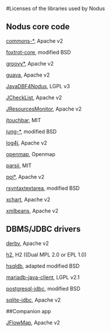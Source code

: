 #Licenses of the libraries used by Nodus

## Nodus core code

[commons-\*](http://commons.apache.org), Apache v2

[foxtrot-core](http://foxtrot.sourceforge.net), modified BSD                                

[groovy\*](http://groovy-lang.org), Apache v2                                

[guava](https://github.com/google/guava), Apache v2

[JavaDBF4Nodus](https://github.com/jourquin/javadbf), LGPL v3

[JCheckList](https://github.com/jourquin/JCheckList), Apache v2

[JResourcesMonitor](https://github.com/jourquin/JResourcesMonitor), Apache v2

[jtouchbar](https://github.com/Thizzer/jtouchbar), MIT

[jung-\*](https://github.com/jrtom/jung), modified BSD

[log4j](https://logging.apache.org/log4j), Apache v2

[openmap](http://openmap-java.org),  Openmap

[parsii](https://github.com/scireum/parsii), MIT

[poi\*](https://poi.apache.org), Apache v2

[rsyntaxtextarea](https://github.com/bobbylight/RSyntaxTextArea), modified BSD

[xchart](http://knowm.org/open-source/xchart/), Apache v2

[xmlbeans](https://xmlbeans.apache.org), Apache v2


## DBMS/JDBC drivers

[derby](https://db.apache.org/derby), Apache v2

[h2](http://www.h2database.com/html/main.html), H2 ((Dual MPL 2.0 or EPL 1.0)

[hsqldb](http://hsqldb.org), adapted modified BSD

[mariadb-java-client](https://mariadb.com/kb/en/library/mariadb-connector-j/), LGPL v2.1

[postgresql-jdbc](https://jdbc.postgresql.org), modified BSD

[sqlite-jdbc](https://bitbucket.org/xerial/sqlite-jdbc), Apache v2


##Companion app

[JFlowMap](http://www.visualisingdata.com/resources/jflowmap/), Apache v2

